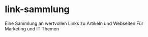 # link-sammlung
Eine Sammlung an wertvollen Links zu Artikeln und Webseiten Für Marketing und IT Themen
